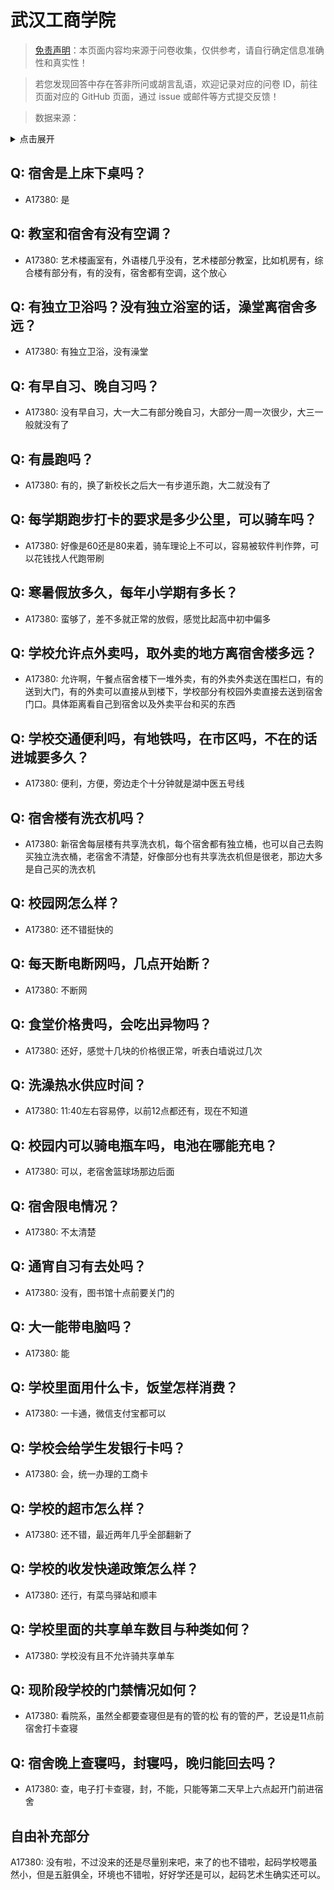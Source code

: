 # 武汉工商学院

> [免责声明](https://colleges.chat/#_3)：本页面内容均来源于问卷收集，仅供参考，请自行确定信息准确性和真实性！

> 若您发现回答中存在答非所问或胡言乱语，欢迎记录对应的问卷 ID，前往页面对应的 GitHub 页面，通过 issue 或邮件等方式提交反馈！

> 数据来源：

<details><summary>点击展开</summary>
<ul>
<li>A17380: 匿名 (2023 年 06 月)</li>
</ul>
</details>

## Q: 宿舍是上床下桌吗？

- A17380: 是

## Q: 教室和宿舍有没有空调？

- A17380: 艺术楼画室有，外语楼几乎没有，艺术楼部分教室，比如机房有，综合楼有部分有，有的没有，宿舍都有空调，这个放心

## Q: 有独立卫浴吗？没有独立浴室的话，澡堂离宿舍多远？

- A17380: 有独立卫浴，没有澡堂

## Q: 有早自习、晚自习吗？

- A17380: 没有早自习，大一大二有部分晚自习，大部分一周一次很少，大三一般就没有了

## Q: 有晨跑吗？

- A17380: 有的，换了新校长之后大一有步道乐跑，大二就没有了

## Q: 每学期跑步打卡的要求是多少公里，可以骑车吗？

- A17380: 好像是60还是80来着，骑车理论上不可以，容易被软件判作弊，可以花钱找人代跑带刷

## Q: 寒暑假放多久，每年小学期有多长？

- A17380: 蛮够了，差不多就正常的放假，感觉比起高中初中偏多

## Q: 学校允许点外卖吗，取外卖的地方离宿舍楼多远？

- A17380: 允许啊，午餐点宿舍楼下一堆外卖，有的外卖外卖送在围栏口，有的送到大门，有的外卖可以直接从到楼下，学校部分有校园外卖直接去送到宿舍门口。具体距离看自己到宿舍以及外卖平台和买的东西

## Q: 学校交通便利吗，有地铁吗，在市区吗，不在的话进城要多久？

- A17380: 便利，方便，旁边走个十分钟就是湖中医五号线

## Q: 宿舍楼有洗衣机吗？

- A17380: 新宿舍每层楼有共享洗衣机，每个宿舍都有独立桶，也可以自己去购买独立洗衣桶，老宿舍不清楚，好像部分也有共享洗衣机但是很老，那边大多是自己买的洗衣机

## Q: 校园网怎么样？

- A17380: 还不错挺快的

## Q: 每天断电断网吗，几点开始断？

- A17380: 不断网

## Q: 食堂价格贵吗，会吃出异物吗？

- A17380: 还好，感觉十几块的价格很正常，听表白墙说过几次

## Q: 洗澡热水供应时间？

- A17380: 11:40左右容易停，以前12点都还有，现在不知道

## Q: 校园内可以骑电瓶车吗，电池在哪能充电？

- A17380: 可以，老宿舍篮球场那边后面

## Q: 宿舍限电情况？

- A17380: 不太清楚

## Q: 通宵自习有去处吗？

- A17380: 没有，图书馆十点前要关门的

## Q: 大一能带电脑吗？

- A17380: 能

## Q: 学校里面用什么卡，饭堂怎样消费？

- A17380: 一卡通，微信支付宝都可以

## Q: 学校会给学生发银行卡吗？

- A17380: 会，统一办理的工商卡

## Q: 学校的超市怎么样？

- A17380: 还不错，最近两年几乎全部翻新了

## Q: 学校的收发快递政策怎么样？

- A17380: 还行，有菜鸟驿站和顺丰

## Q: 学校里面的共享单车数目与种类如何？

- A17380: 学校没有且不允许骑共享单车

## Q: 现阶段学校的门禁情况如何？

- A17380: 看院系，虽然全都要查寝但是有的管的松 有的管的严，艺设是11点前宿舍打卡查寝

## Q: 宿舍晚上查寝吗，封寝吗，晚归能回去吗？

- A17380: 查，电子打卡查寝，封，不能，只能等第二天早上六点起开门前进宿舍

## 自由补充部分

A17380: 没有啦，不过没来的还是尽量别来吧，来了的也不错啦，起码学校嗯虽然小，但是五脏俱全，环境也不错啦，好好学还是可以，起码艺术生确实还可以。